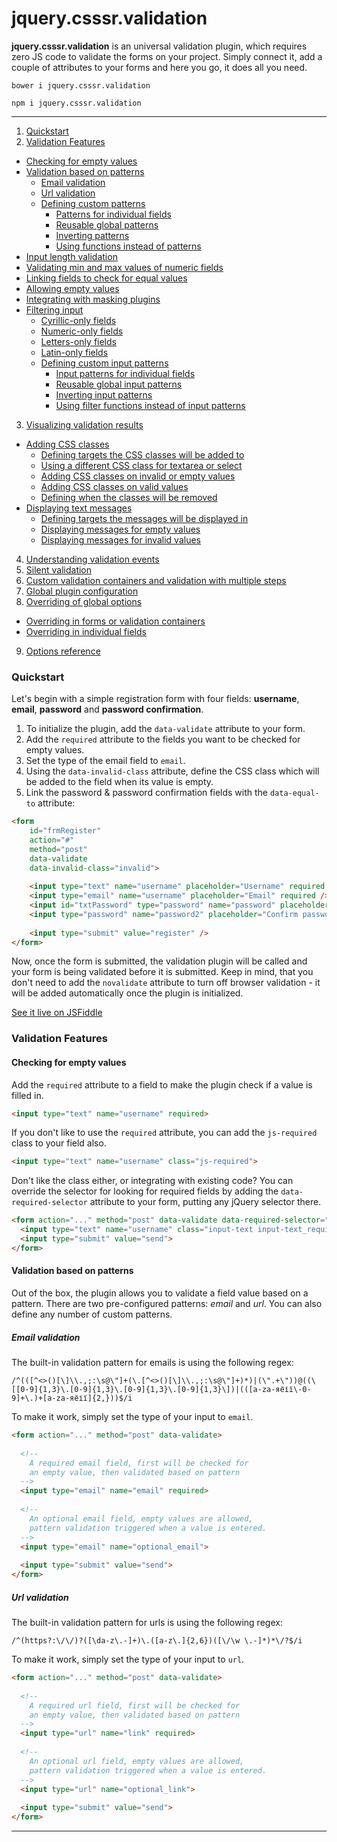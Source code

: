 jquery.csssr.validation
=======================

**jquery.csssr.validation** is an universal validation plugin, which requires zero JS code to validate the forms on your project. Simply connect it, add a couple of attributes to your forms and here you go, it does all you need.

```
bower i jquery.csssr.validation
```

```
npm i jquery.csssr.validation
```

--------------

1. [Quickstart](#quickstart)
2. [Validation Features](#validation-features)
  - [Checking for empty values](#checking-for-empty-values)
  - [Validation based on patterns](#validation-based-on-patterns)
    - [Email validation](#email-validation)
    - [Url validation](#url-validation)
    - [Defining custom patterns](#defining-custom-patterns)
      - [Patterns for individual fields](#patterns-for-individual-fields)
      - [Reusable global patterns](#reusable-global-patterns)
      - [Inverting patterns](#inverting-input-patterns)
      - [Using functions instead of patterns](#using-functions-instead-of-patterns)
  - [Input length validation](#input-length-validation)
  - [Validating min and max values of numeric fields](#validating-min-and-max-values-of-numeric-fields)
  - [Linking fields to check for equal values](#linking-fields-to-check-for-equal-values)
  - [Allowing empty values](#allowing-empty-values)
  - [Integrating with masking plugins](#integrating-with-masking-plugins)
  - [Filtering input](#filtering-input)
    - [Cyrillic-only fields](#cyrillic-only-fields)
    - [Numeric-only fields](#numeric-only-fields)
    - [Letters-only fields](#letters-only-fields)
    - [Latin-only fields](#latin-only-fields)
    - [Defining custom input patterns](#defining-custom-input-patterns)
      - [Input patterns for individual fields](#input-patterns-for-individual-fields)
      - [Reusable global input patterns](#reusable-global-patterns)
      - [Inverting input patterns](#inverting-input-patterns)
      - [Using filter functions instead of input patterns](#using-filter-functions-instead-of-input-patterns)
3. [Visualizing validation results](#visualizing-validation-results)
  - [Adding CSS classes](#adding-css-classes)
    - [Defining targets the CSS classes will be added to](#defining-targets-the-css-classes-will-be-added-to)
    - [Using a different CSS class for textarea or select](#using-different-class-for-textarea-or-select)
    - [Adding CSS classes on invalid or empty values](#adding-css-classes-on-invalid-or-empty-values)
    - [Adding CSS classes on valid values](#adding-css-classes-on-valid-values)
    - [Defining when the classes will be removed](#defining-when-the-classes-will-be-removed)
  - [Displaying text messages](#displaying-text-messages)
    - [Defining targets the messages will be displayed in](#defining-targets-the-messages-will-be-displayed-in)
    - [Displaying messages for empty values](#displaying-messages-for-empty-values)
    - [Displaying messages for invalid values](#displaying-messages-for-invalid-values)
4. [Understanding validation events](#understanding-validation-events)
5. [Silent validation](#silent-validation)
6. [Custom validation containers and validation with multiple steps](#custom-validation-containers-and-validation-with-multiple-steps)
7. [Global plugin configuration](#global-and-local-configuration)
8. [Overriding of global options](#overriding-of-global-options)
  - [Overriding in forms or validation containers](#overriding-in-forms-or-validation-containers)
  - [Overriding in individual fields](#overriding-in-individual-fields)
9. [Options reference](#options-reference)

### Quickstart

Let's begin with a simple registration form with four fields: **username**, **email**, **password** and **password confirmation**.

1. To initialize the plugin, add the `data-validate` attribute to your form. 
2. Add the `required` attribute to the fields you want to be checked for empty values.
3. Set the type of the email field to `email`. 
4. Using the `data-invalid-class` attribute, define the CSS class which will be added to the field when its value is empty.
5. Link the password & password confirmation fields with the `data-equal-to` attribute:

```html
<form 
    id="frmRegister" 
    action="#" 
    method="post" 
    data-validate
    data-invalid-class="invalid">
    
    <input type="text" name="username" placeholder="Username" required />
    <input type="email" name="username" placeholder="Email" required />
    <input id="txtPassword" type="password" name="password" placeholder="Password" required />
    <input type="password" name="password2" placeholder="Confirm password" required data-equal-to="#txtPassword" />
    
    <input type="submit" value="register" />
</form>
```

Now, once the form is submitted, the validation plugin will be called and your form is being validated before it is submitted. Keep in mind, that you don't need to add the `novalidate` attribute to turn off browser validation - it will be added automatically once the plugin is initialized.

[See it live on JSFiddle](http://jsfiddle.net/coder13/gnfrmj3z/)


### Validation Features

#### Checking for empty values

Add the `required` attribute to a field to make the plugin check if a value is filled in.  

```html
<input type="text" name="username" required>
```

If you don't like to use the `required` attribute, you can add the `js-required` class to your field also.

```html
<input type="text" name="username" class="js-required">
```

Don't like the class either, or integrating with existing code? You can override the selector for looking for required fields by adding the `data-required-selector` attribute to your form, putting any jQuery selector there.

```html
<form action="..." method="post" data-validate data-required-selector=".input-text_required">
  <input type="text" name="username" class="input-text input-text_required">
  <input type="submit" value="send">
</form>
```

#### Validation based on patterns

Out of the box, the plugin allows you to validate a field value based on a pattern. There are two pre-configured patterns: *email* and *url*. You can also define any number of custom patterns.

##### Email validation

The built-in validation pattern for emails is using the following regex:

```
/^(([^<>()[\]\\.,;:\s@\"]+(\.[^<>()[\]\\.,;:\s@\"]+)*)|(\".+\"))@((\[[0-9]{1,3}\.[0-9]{1,3}\.[0-9]{1,3}\.[0-9]{1,3}\])|(([a-zа-яёії\-0-9]+\.)+[a-zа-яёії]{2,}))$/i
```

To make it work, simply set the type of your input to `email`.

```html
<form action="..." method="post" data-validate>
  
  <!-- 
    A required email field, first will be checked for 
    an empty value, then validated based on pattern 
  --> 
  <input type="email" name="email" required>
  
  <!--
    An optional email field, empty values are allowed,
    pattern validation triggered when a value is entered.
  -->
  <input type="email" name="optional_email">
  
  <input type="submit" value="send">
</form>
```

##### Url validation

The built-in validation pattern for urls is using the following regex:

```
/^(https?:\/\/)?([\da-z\.-]+)\.([a-z\.]{2,6})([\/\w \.-]*)*\/?$/i
```

To make it work, simply set the type of your input to `url`.

```html
<form action="..." method="post" data-validate>
  
  <!-- 
    A required url field, first will be checked for 
    an empty value, then validated based on pattern 
  --> 
  <input type="url" name="link" required>
  
  <!--
    An optional url field, empty values are allowed,
    pattern validation triggered when a value is entered.
  -->
  <input type="url" name="optional_link">
  
  <input type="submit" value="send">
</form>
```

****
